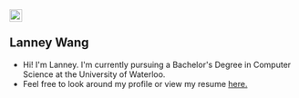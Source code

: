 <a href="https://linkedin.com/in/lanney-wang">
  <img align="left" alt="LinkedIn icon" width="22px" src="https://cdn-icons-png.flaticon.com/512/174/174857.png" />
</a>

</br>

<div>
  
  <h2>Lanney Wang</h2>
  <ul>
    <li>Hi!  I'm Lanney. I'm currently pursuing a Bachelor's Degree in Computer Science at the University of Waterloo.</li>
    <li>Feel free to look around my profile or view my resume <a href = "https://drive.google.com/file/d/1jocnXFKkOHLCG3e5aQsx0rfUg0XNceFX/view"> here.</a></li>
  </ul>
</div>

</br>
</br>
